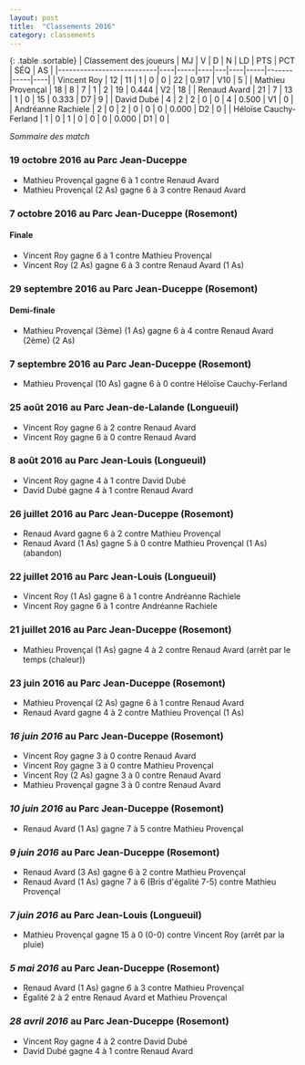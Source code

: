 ```yaml
---
layout: post
title:  "Classements 2016"
category: classements
---
```


{: .table .sortable}
| Classement des joueurs    | MJ | V   | D  | N | LD | PTS | PCT   | SÉQ | AS |
|---------------------------|----|-----|----|---|----|-----|-------|-----|----|
| Vincent Roy               | 12 | 11  | 1  | 0 | 0  | 22  | 0.917 | V10 | 5  |
| Mathieu Provençal         | 18 | 8   | 7  | 1 | 2  | 19  | 0.444 | V2  | 18 |
| Renaud Avard              | 21 | 7   | 13 | 1 | 0  | 15  | 0.333 | D7  | 9  |
| David Dubé                | 4  | 2   | 2  | 0 | 0  | 4   | 0.500 | V1  | 0  |
| Andréanne Rachiele        | 2  | 0   | 2  | 0 | 0  | 0   | 0.000 | D2  | 0  |
| Héloïse Cauchy-Ferland    | 1  | 0   | 1  | 0 | 0  | 0   | 0.000 | D1  | 0  |

_Sommaire des match_

### **19 octobre 2016** au Parc Jean-Duceppe
- Mathieu Provençal gagne 6 à 1 contre Renaud Avard
- Mathieu Provençal (2 As) gagne 6 à 3 contre Renaud Avard



### **7 octobre 2016** au Parc Jean-Duceppe (Rosemont)
#### Finale
- Vincent Roy gagne 6 à 1 contre Mathieu Provençal
- Vincent Roy (2 As) gagne 6 à 3 contre Renaud Avard (1 As)

### **29 septembre 2016** au Parc Jean-Duceppe (Rosemont)
#### Demi-finale
- Mathieu Provençal (3ème) (1 As) gagne 6 à 4 contre Renaud Avard (2ème) (2 As)

### **7 septembre 2016** au Parc Jean-Duceppe (Rosemont)
- Mathieu Provençal (10 As) gagne 6 à 0 contre Héloïse Cauchy-Ferland


### **25 août 2016** au Parc Jean-de-Lalande (Longueuil)
- Vincent Roy gagne 6 à 2 contre Renaud Avard
- Vincent Roy gagne 6 à 0 contre Renaud Avard

### **8 août 2016** au Parc Jean-Louis (Longueuil)
- Vincent Roy gagne 4 à 1 contre David Dubé
- David Dubé gagne 4 à 1 contre Renaud Avard

### **26 juillet 2016** au Parc Jean-Duceppe (Rosemont)
- Renaud Avard gagne 6 à 2 contre Mathieu Provençal
- Renaud Avard (1 As) gagne 5 à 0 contre Mathieu Provençal (1 As) (abandon)

### **22 juillet 2016** au Parc Jean-Louis (Longueuil)
- Vincent Roy (1 As) gagne 6 à 1 contre Andréanne Rachiele
- Vincent Roy gagne 6 à 1 contre Andréanne Rachiele

### **21 juillet 2016** au Parc Jean-Duceppe (Rosemont)
- Mathieu Provençal (1 As) gagne 4 à 2 contre Renaud Avard (arrêt par le temps (chaleur))

### **23 juin 2016** au Parc Jean-Duceppe (Rosemont)
- Mathieu Provençal (2 As) gagne 6 à 1 contre Renaud Avard
- Renaud Avard gagne 4 à 2 contre Mathieu Provençal (1 As)

### *16 juin 2016* au Parc Jean-Duceppe (Rosemont)
- Vincent Roy gagne 3 à 0 contre Renaud Avard
- Vincent Roy gagne 3 à 0 contre Mathieu Provençal
- Vincent Roy (2 As) gagne 3 à 0 contre Renaud Avard
- Mathieu Provençal gagne 3 à 0 contre Renaud Avard

### *10 juin 2016* au Parc Jean-Duceppe (Rosemont)
- Renaud Avard (1 As) gagne 7 à 5 contre Mathieu Provençal

### *9 juin 2016* au Parc Jean-Duceppe (Rosemont)
- Renaud Avard (3 As) gagne 6 à 2 contre Mathieu Provençal
- Renaud Avard (1 As) gagne 7 à 6 (Bris d'égalité 7-5) contre Mathieu Provençal

### *7 juin 2016* au Parc Jean-Louis (Longueuil)
- Mathieu Provençal gagne 15 à 0 (0-0) contre Vincent Roy (arrêt par la pluie)

### *5 mai 2016* au Parc Jean-Duceppe (Rosemont)
- Renaud Avard (1 As) gagne 6 à 3 contre Mathieu Provençal
- Égalité 2 à 2 entre Renaud Avard et Mathieu Provençal

### *28 avril 2016* au Parc Jean-Duceppe (Rosemont)
- Vincent Roy gagne 4 à 2 contre David Dubé
- David Dubé gagne 4 à 1 contre Renaud Avard 
